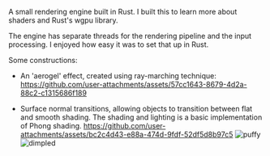 A small rendering engine built in Rust. I built this to learn more about shaders and Rust's wgpu library.

The engine has separate threads for the rendering pipeline and the input processing. I enjoyed how easy it was to set that up in Rust.

Some constructions:
* An 'aerogel' effect, created using ray-marching technique:
  https://github.com/user-attachments/assets/57cc1643-8679-4d2a-88c2-c1315686f189

* Surface normal transitions, allowing objects to transition between flat and smooth shading. The shading and lighting is a basic implementation of Phong shading.
  https://github.com/user-attachments/assets/bc2c4d43-e88a-474d-9fdf-52df5d8b97c5
  ![puffy](https://github.com/user-attachments/assets/0d733354-49b2-460b-a5bf-5664c257d19d)
  ![dimpled](https://github.com/user-attachments/assets/b68738a3-99a3-4ae1-bc08-bf99087a7d38)
